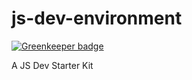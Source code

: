# js-dev-environment

[![Greenkeeper badge](https://badges.greenkeeper.io/admmasters/js-dev-environment.svg)](https://greenkeeper.io/)

A JS Dev Starter Kit
